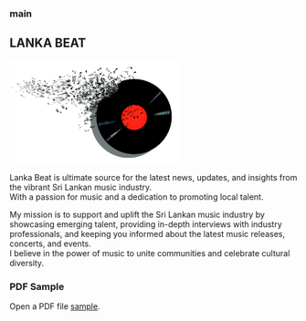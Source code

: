 <h3>main</h3>
<h2>LANKA BEAT</h2>
<img src='music-1428660_1920.jpg'width="300px">
<p>Lanka Beat is ultimate source for the latest news, updates, and insights from the vibrant Sri Lankan music industry.<br> With a passion for music and a dedication to promoting local talent.</p>
<p>My mission is to support and uplift the Sri Lankan music industry by showcasing emerging talent, providing in-depth interviews with industry professionals, and keeping you informed about the latest music releases, concerts, and events.<br>I believe in the power of music to unite communities and celebrate cultural diversity.</p>
<h3>PDF Sample</h3>
<p>Open a PDF file <a href="Sri Lankan Music Industry News and updates.pdf">sample</a>.</p>

